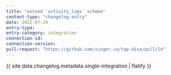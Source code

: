 ```yaml
---
title: "extend `activity_logs` schema"
content-type: "changelog-entry"
date: 2022-07-29
entry-type: 
entry-category: integration
connection-id: 
connection-version: 
pull-request: "https://github.com/singer-io/tap-dixa/pull/14"
---
```

{{ site.data.changelog.metadata.single-integration | flatify }}